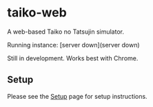 # taiko-web
A web-based Taiko no Tatsujin simulator.

Running instance: [server down](server down)

Still in development. Works best with Chrome.

## Setup
Please see the [Setup](https://github.com/Reisumi/raiko-web/wiki/Setup) page for setup instructions.
